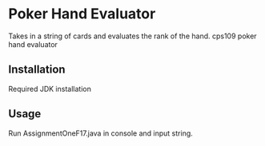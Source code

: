 # Poker Hand Evaluator

Takes in a string of cards and evaluates the rank of the hand. cps109 poker hand evaluator

## Installation

Required JDK installation

## Usage

Run AssignmentOneF17.java in console and input string.

